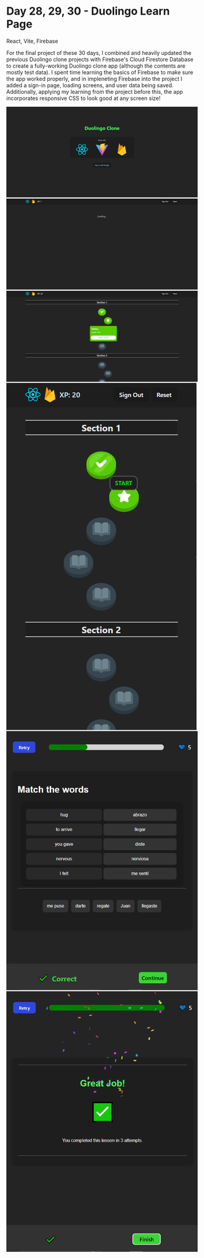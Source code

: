 # Day 28, 29, 30 - Duolingo Learn Page

React, Vite, Firebase

For the final project of these 30 days, I combined and heavily updated the previous Duolingo clone projects with Firebase's Cloud Firestore Database to create a fully-working Duolingo clone app (although the contents are mostly test data). I spent time learning the basics of Firebase to make sure the app worked properly, and in impleneting Firebase into the project I added a sign-in page, loading screens, and user data being saved. 
Additionally, applying my learning from the project before this, the app incorporates responsive CSS to look good at any screen size!

![Sign-In Page](readme_preview.png)
![Loading the Learn Page](readme_preview_1.png)
![Learn Page on Desktop](readme_preview_2.png)
![Learn Page on Mobile](readme_preview_3.png)
![Lesson page on Mobile](readme_preview_4.png)
![Lesson Complete on Mobile](readme_preview_5.png)